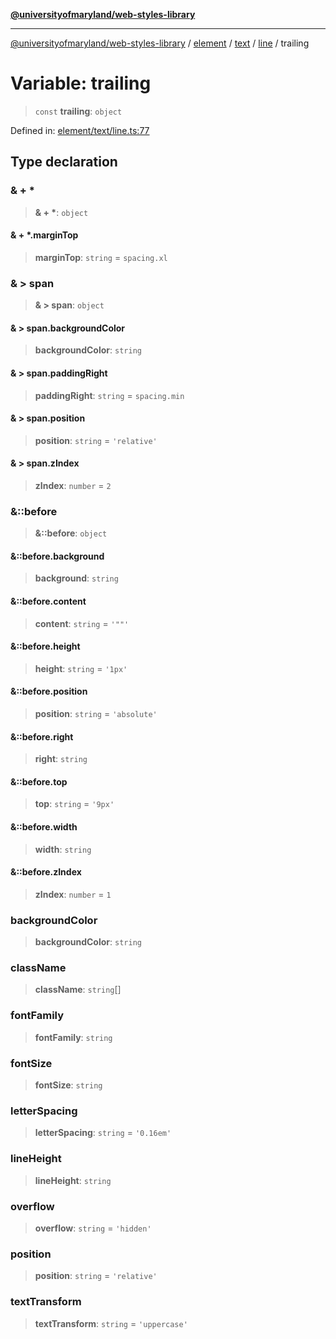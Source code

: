 [**@universityofmaryland/web-styles-library**](../../../../../../README.md)

***

[@universityofmaryland/web-styles-library](../../../../../../README.md) / [element](../../../../../README.md) / [text](../../../README.md) / [line](../README.md) / trailing

# Variable: trailing

> `const` **trailing**: `object`

Defined in: [element/text/line.ts:77](https://github.com/UMD-Digital/design-system/blob/7fa144f196ef5f0ef2b372670136735f5a5c9236/packages/styles/source/element/text/line.ts#L77)

## Type declaration

### & + \*

> **& + \***: `object`

#### & + \*.marginTop

> **marginTop**: `string` = `spacing.xl`

### & \> span

> **& \> span**: `object`

#### & \> span.backgroundColor

> **backgroundColor**: `string`

#### & \> span.paddingRight

> **paddingRight**: `string` = `spacing.min`

#### & \> span.position

> **position**: `string` = `'relative'`

#### & \> span.zIndex

> **zIndex**: `number` = `2`

### &::before

> **&::before**: `object`

#### &::before.background

> **background**: `string`

#### &::before.content

> **content**: `string` = `'""'`

#### &::before.height

> **height**: `string` = `'1px'`

#### &::before.position

> **position**: `string` = `'absolute'`

#### &::before.right

> **right**: `string`

#### &::before.top

> **top**: `string` = `'9px'`

#### &::before.width

> **width**: `string`

#### &::before.zIndex

> **zIndex**: `number` = `1`

### backgroundColor

> **backgroundColor**: `string`

### className

> **className**: `string`[]

### fontFamily

> **fontFamily**: `string`

### fontSize

> **fontSize**: `string`

### letterSpacing

> **letterSpacing**: `string` = `'0.16em'`

### lineHeight

> **lineHeight**: `string`

### overflow

> **overflow**: `string` = `'hidden'`

### position

> **position**: `string` = `'relative'`

### textTransform

> **textTransform**: `string` = `'uppercase'`
